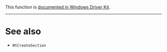 This function is [documented in Windows Driver Kit](https://learn.microsoft.com/en-us/windows-hardware/drivers/ddi/wdm/nf-wdm-zwopensection).

---

# See also

* `NtCreateSection`
